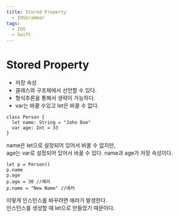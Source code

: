 ```yaml
---
title: Stored Property
  - IOSGrammar
tags:
  - IOS
  - Swift
---
```


# Stored Property  
- 저장 속성
- 클래스와 구조체에서 선언할 수 있다.
- 형식추론을 통해서 생략이 가능하다.
- var는 바꿀 수있고 let은 바꿀 수 없다.

~~~
class Person {
  let name: String = "John Doe"
  var age: Int = 33
}
~~~
name은 let으로 설정되어 있어서 바꿀 수 없지만,  
age는 var로 설정되어 있어서 바꿀 수 있다.
name과 age가 저장 속성이다.  

~~~
let p = Person()
p.name
p.age
p.age = 30 //에러
p.name = "New Name" //에러
~~~
이렇게 인스턴스를 바꾸려면 에러가 발생한다.  
인스턴스를 생성할 때 let으로 만들었기 때문이다.